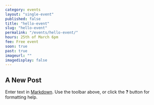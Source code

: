 ```yaml
---
category: events
layout: "single-event"
published: false
title: "hello-event"
slug: "hello-event"
permalink: "/events/hello-event/"
hours: 25th of March 6pm
fee: Free event
soon: true
past: true
imageurl: ""
imagedisplay: false
---
```


## A New Post

Enter text in [Markdown](http://daringfireball.net/projects/markdown/). Use the toolbar above, or click the **?** button for formatting help.
